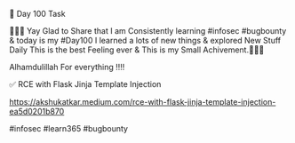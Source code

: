 🎯 Day 100 Task


🥳🥳🥳 Yay Glad to Share that I am Consistently learning #infosec #bugbounty & today is my #Day100 I learned a lots of new things & explored New Stuff Daily This is the best Feeling ever & This is my Small Achivement.🥳🥳🥳


Alhamdulillah For everything !!!!


✅ RCE with Flask Jinja Template Injection


https://akshukatkar.medium.com/rce-with-flask-jinja-template-injection-ea5d0201b870

#infosec #learn365 #bugbounty
